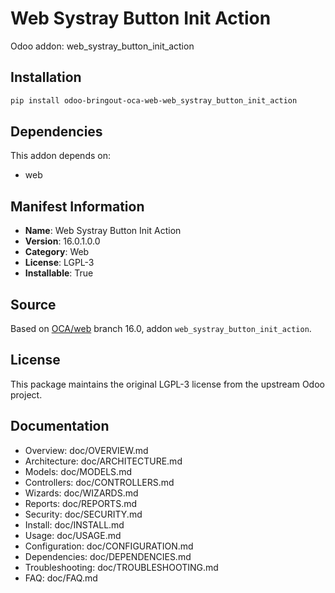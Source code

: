 # Web Systray Button Init Action

Odoo addon: web_systray_button_init_action

## Installation

```bash
pip install odoo-bringout-oca-web-web_systray_button_init_action
```

## Dependencies

This addon depends on:
- web

## Manifest Information

- **Name**: Web Systray Button Init Action
- **Version**: 16.0.1.0.0
- **Category**: Web
- **License**: LGPL-3
- **Installable**: True

## Source

Based on [OCA/web](https://github.com/OCA/web) branch 16.0, addon `web_systray_button_init_action`.

## License

This package maintains the original LGPL-3 license from the upstream Odoo project.

## Documentation

- Overview: doc/OVERVIEW.md
- Architecture: doc/ARCHITECTURE.md
- Models: doc/MODELS.md
- Controllers: doc/CONTROLLERS.md
- Wizards: doc/WIZARDS.md
- Reports: doc/REPORTS.md
- Security: doc/SECURITY.md
- Install: doc/INSTALL.md
- Usage: doc/USAGE.md
- Configuration: doc/CONFIGURATION.md
- Dependencies: doc/DEPENDENCIES.md
- Troubleshooting: doc/TROUBLESHOOTING.md
- FAQ: doc/FAQ.md
